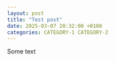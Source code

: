 ```yaml
---
layout: post
title: "Test post"
date: 2025-03-07 20:32:00 +0100
categories: CATEGORY-1 CATEGORY-2
---
```

Some text
